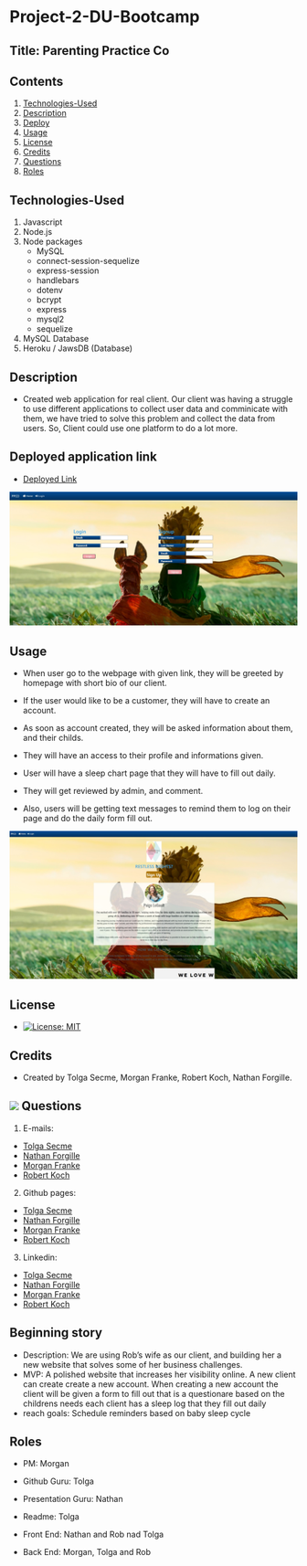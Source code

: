 # Project-2-DU-Bootcamp

## Title: Parenting Practice Co

## Contents

1. [Technologies-Used](#Technologies-Used)
2. [Description](#Description)
3. [Deploy](#Link)
4. [Usage](#Usage)
5. [License](#License)
6. [Credits](#Credits)
7. [Questions](#Questions)
8. [Roles](#Roles)

## Technologies-Used

1. Javascript
2. Node.js
3. Node packages
   - MySQL
   - connect-session-sequelize
   - express-session
   - handlebars
   - dotenv
   - bcrypt
   - express
   - mysql2
   - sequelize
4. MySQL Database
5. Heroku / JawsDB (Database)

## Description

- Created web application for real client. Our client was having a struggle to use different applications to collect user data and comminicate with them, we have tried to solve this problem and collect the data from users. So, Client could use one platform to do a lot more.

## Deployed application link

- [Deployed Link](https://parentingpracticeco.herokuapp.com/)

![Signin](./public/images/loginpage.jpg)

## Usage

- When user go to the webpage with given link, they will be greeted by homepage with short bio of our client.

- If the user would like to be a customer, they will have to create an account.

- As soon as account created, they will be asked information about them, and their childs.

- They will have an access to their profile and informations given.

- User will have a sleep chart page that they will have to fill out daily.

- They will get reviewed by admin, and comment.

- Also, users will be getting text messages to remind them to log on their page and do the daily form fill out.

![Home Page](./public/images/homepage.jpg)

## License

- [![License: MIT](https://img.shields.io/badge/License-MIT-yellow.svg)](https://opensource.org/licenses/MIT)

## Credits

- Created by Tolga Secme, Morgan Franke, Robert Koch, Nathan Forgille.

## <img src="https://icons.iconarchive.com/icons/social-media-icons/social-buntings/48/Aim-icon.png"> Questions

1. E-mails:

- [Tolga Secme](mailto:tolgasecme@icloud.com)
- [Nathan Forgille](mailto:nathan.forgille8@gmail.com)
- [Morgan Franke](mailto:morganleighfranke@gmail.com)
- [Robert Koch](mailto:robertwkoch@live.com)

2. Github pages:

- [Tolga Secme](https://github.com/TolgaS92)
- [Nathan Forgille](https://github.com/NathanForgille)
- [Morgan Franke](https://github.com/morganleighfranke)
- [Robert Koch](https://github.com/robwkoch)

3. Linkedin:

- [Tolga Secme](https://www.linkedin.com/in/tolgasecme/)
- [Nathan Forgille](https://www.linkedin.com/in/nathan-forgille/)
- [Morgan Franke](www.linkedin.com/in/morganfranke)
- [Robert Koch](https://www.linkedin.com/in/robert-koch-66588a20b/)

## Beginning story

- Description: We are using Rob’s wife as our client, and building her a new website that solves some of her business challenges.
- MVP: A polished website that increases her visibility online. A new client can create create a new account. When creating a new account the client will be given a form to fill out that is a questionare based on the childrens needs each client has a sleep log that they fill out daily
- reach goals: Schedule reminders based on baby sleep cycle

## Roles

- PM: Morgan
- Github Guru: Tolga
- Presentation Guru: Nathan
- Readme: Tolga

- Front End: Nathan and Rob nad Tolga
- Back End: Morgan, Tolga and Rob
